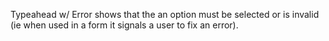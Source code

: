 Typeahead w/ Error shows that the an option must be selected or is invalid (ie when used in a form it signals a user to fix an error).